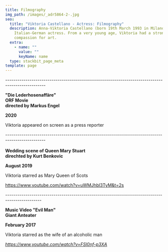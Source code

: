 ```yaml
---
title: Filmography
img_path: /images/_adr5864-2-.jpg
seo:
  title: "Viktoria Castellano - Actress: Filmography"
  description: Anna-Viktoria Castellano (born 19th March 1993 in Milano) is an
    Italian-German actress. From a very young age, Viktoria had a strong
    compassion for art.
  extra:
    - name: ""
      value: ""
      keyName: name
  type: stackbit_page_meta
template: page
---
```

*\-﻿-------------------------------------------------------------------------------------------------*

**"Die Lederhosenaffäre"** \
**ORF Movie**\
**d﻿irected by Markus Engel** 

**2020**

Viktoria appeared on screen as a press reporter

\-﻿-------------------------------------------------------------------------------------------------\
\
**Wedding scene of Queen Mary Stuart** \
**d﻿irechted by Kurt Benkovic** 

**August 2019**

Viktoria starred as Mary Queen of Scots 

https://www.youtube.com/watch?v=uWMJhbl3TyM&t=2s

\-﻿-----------------------------------------------------------------------------------------------

**Music Video "Evil Man"**\
**G﻿iant Anteater** 

**F﻿ebruary 2017**

Viktoria starred as the wife of an alcoholic man 

*https://www.youtube.com/watch?v=FSl0nf-p3XA*